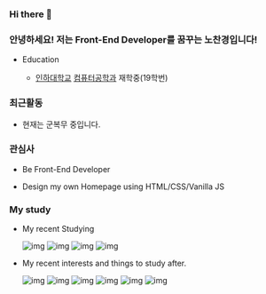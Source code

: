 ### Hi there 👋

### 안녕하세요! 저는 Front-End Developer를 꿈꾸는 노찬경입니다!

- Education

  - [인하대학교](https://www.inha.ac.kr/kr/index.do) [컴퓨터공학과](https://cse.inha.ac.kr/cse/index.do) 재학중(19학번)

### 최근활동

- 현재는 군복무 중입니다.

### 관심사

- Be Front-End Developer

- Design my own Homepage using HTML/CSS/Vanilla JS

### My study

- My recent Studying

  ![img](https://img.shields.io/badge/Python-3776AB?style=for-the-badge&logo=python&logoColor=white)  ![img](https://img.shields.io/badge/HTML5-E34F26?style=for-the-badge&logo=html5&logoColor=white) ![img](https://img.shields.io/badge/CSS3-1572B6?style=for-the-badge&logo=css3&logoColor=white)  ![img](https://img.shields.io/badge/JavaScript-323330?style=for-the-badge&logo=javascript&logoColor=F7DF1E)
 

- My recent interests and things to study after.

  ![img](https://img.shields.io/badge/Sass-CC6699?style=for-the-badge&logo=sass&logoColor=white) ![img](https://img.shields.io/badge/Julia-9558B2?style=for-the-badge&logo=julia&logoColor=white) ![img](https://img.shields.io/badge/React-20232A?style=for-the-badge&logo=react&logoColor=61DAFB) ![img](https://img.shields.io/badge/Vue.js-35495E?style=for-the-badge&logo=vue-dot-js&logoColor=4FC08D) ![img](https://img.shields.io/badge/Redux-593D88?style=for-the-badge&logo=redux&logoColor=white) ![img](https://img.shields.io/badge/redis-CC0000.svg?&style=for-the-badge&logo=redis&logoColor=white)
